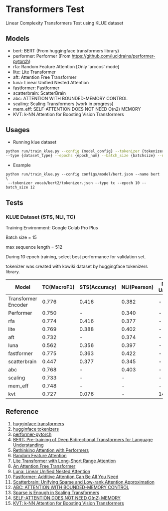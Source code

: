 # Transformers Test

Linear Complexity Transformers Test using KLUE dataset

## Models

* bert: BERT (From huggingface transformers library)
* performer: Performer (From <https://github.com/lucidrains/performer-pytorch>)
* rfa: Random Feature Attention [Only 'arccos' mode]
* lite: Lite Transformer
* aft: Attention Free Transformer
* luna: Linear Unified Nested Attention
* fastformer: Fastformer
* scatterbrain: ScatterBrain
* abc: ATTENTION WITH BOUNDED-MEMORY CONTROL
* scaling: Scaling Transformers [work in progress]
* mem_eff: SELF-ATTENTION DOES NOT NEED O(n2) MEMORY
* KVT: k-NN Attention for Boosting Vision Transformers

## Usages

* Running klue dataset

```bash
python run/train_klue.py --config {model_config} --tokenizer {tokenizer_file} \ 
--type {dataset_type} --epochs {epoch_num} --batch_size {batchsize} --name {log_name}
```

* Example

```batsh
python run/train_klue.py --config configs/model/bert.json --name bert \
 --tokenizer vocab/bert2/tokenizer.json --type tc --epoch 10 --batch_size 12 
```

## Tests

### KLUE Dataset (STS, NLI, TC)

Training Environment: Google Colab Pro Plus

Batch size = 15

max sequence length = 512

During 10 epoch training, select best performance for validation set.  

tokenizer was created with kowiki dataset by huggingface tokenizers library.

|Model|TC(MacroF1)|STS(Accuracy)|NLI(Pearson)| Memory Usage(GB) | seq/sec |
|-----|---|---|---|---|---|
|Transformer Encoder|0.776|0.416|0.382| - | - |
|Performer|0.750| - |0.340| - | - |
|rfa|0.774|0.416|0.377| - | - |
|lite|0.769|0.388|0.402| - | - |
|aft|0.732| - |0.374| - | - |
|luna|0.562|0.356|0.397| - | - |
|fastformer|0.775|0.363|0.422| - | - |
|scatterbrain|0.447|0.377|0.345| - | - |
|abc|0.768| - |0.403| - | - |
|scaling|0.733| - | - | - | - |
|mem_eff|0.748| - | - | - | - |
|kvt|0.727|0.076| - |14.15|54.75|

## Reference

1. [hugginface transformers][1]
2. [hugginface tokenizers][2]
3. [performer-pytorch][3]
4. [BERT: Pre-training of Deep Bidirectional Transformers for Language Understanding][4]
5. [Rethinking Attention with Performers][5]
6. [Random Feature Attention][6]
7. [Lite Transformer with Long-Short Range Attention][7]
8. [An Attention Free Transformer][8]
9. [Luna: Linear Unified Nested Attention][9]
10. [Fastformer: Additive Attention Can Be All You Need][10]
11. [Scatterbrain: Unifying Sparse and Low-rank Attention Approximation][11]
12. [ABC: ATTENTION WITH BOUNDED-MEMORY CONTROL][12]
13. [Sparse is Enough in Scaling Transformers][13]
14. [SELF-ATTENTION DOES NOT NEED O(n2) MEMORY][14]
15. [KVT: k-NN Attention for Boosting Vision Transformers][15]

[1]: https://github.com/huggingface/transformers
[2]: https://github.com/huggingface/tokenizers
[3]: https://github.com/lucidrains/performer-pytorch
[4]: https://arxiv.org/abs/1810.04805
[5]: https://arxiv.org/abs/2009.14794
[6]: https://arxiv.org/abs/2103.02143
[7]: https://arxiv.org/abs/2004.11886
[8]: https://arxiv.org/abs/2105.14103
[9]: https://arxiv.org/abs/2106.01540
[10]: https://arxiv.org/abs/2108.09084
[11]: https://arxiv.org/abs/2110.15343
[12]: https://arxiv.org/abs/2110.02488
[13]: https://arxiv.org/abs/2111.12763
[14]: https://arxiv.org/abs/2112.05682
[15]: https://arxiv.org/abs/2106.00515
